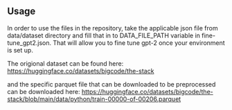 ## Usage

In order to use the files in the repository, take the applicable json file from data/dataset directory and fill that in to DATA_FILE_PATH variable in fine-tune_gpt2.json. That will allow you to fine tune gpt-2 once your environment is set up. 

The origional dataset can be found here: https://huggingface.co/datasets/bigcode/the-stack 

and the specific parquet file that can be downloaded to be preprocessed can be downloaded here: https://huggingface.co/datasets/bigcode/the-stack/blob/main/data/python/train-00000-of-00206.parquet 